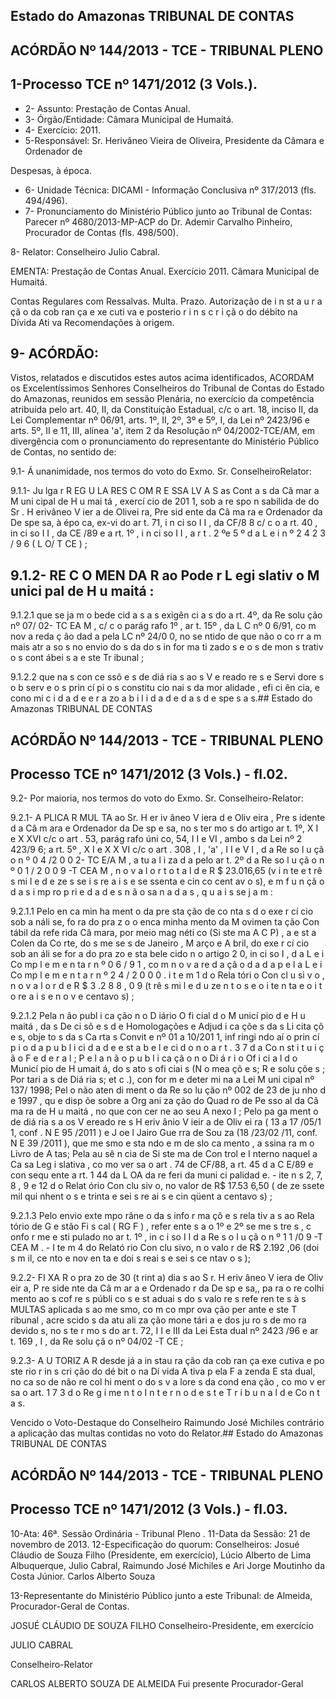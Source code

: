 
## Estado do Amazonas TRIBUNAL DE CONTAS

## ACÓRDÃO Nº 144/2013 - TCE - TRIBUNAL PLENO

## 1-Processo TCE nº 1471/2012 (3 Vols.).

- 2- Assunto: Prestação de Contas Anual.
- 3- Órgão/Entidade: Câmara Municipal de Humaitá.
- 4- Exercício: 2011.
- 5-Responsável: Sr. Herivâneo Vieira de Oliveira, Presidente da Câmara e Ordenador de

Despesas, à época.

- 6- Unidade Técnica: DICAMI - Informação Conclusiva nº 317/2013 (fls. 494/496).
- 7-  Pronunciamento  do Ministério Público  junto  ao Tribunal  de Contas: Parecer  nº 4680/2013-MP-ACP  do  Dr.  Ademir  Carvalho  Pinheiro,  Procurador  de  Contas  (fls. 498/500).

8- Relator: Conselheiro Julio Cabral.

EMENTA: Prestação  de  Contas  Anual.  Exercício 2011. Câmara Municipal de Humaitá.

Contas  Regulares  com  Ressalvas.  Multa.  Prazo. Autorização de i n st a u r a çã o da  cob ran ça  e xe cuti va e posterio r i n s c r i çã o do débito na Dívida Ati va Recomendações à origem.

## 9- ACÓRDÃO:

Vistos, relatados e discutidos estes autos acima identificados,  ACORDAM os Excelentíssimos Senhores Conselheiros do Tribunal de Contas do Estado do Amazonas, reunidos em sessão Plenária, no exercício da competência atribuída  pelo art.  40,  II, da Constituição Estadual, c/c o art. 18, inciso II, da Lei Complementar nº 06/91, arts. 1º, II, 2º, 3º e 5º,  I,  da  Lei  nº  2423/96  e arts. 5º,  II e 11,  III,  alínea 'a', item 2  da Resolução nº 04/2002-TCE/AM, em divergência com o pronunciamento do representante do Ministério Público de Contas, no sentido de:

9.1-  Á  unanimidade,  nos  termos  do  voto  do  Exmo.  Sr.  ConselheiroRelator:

9.1.1-  Ju lga r R EG U LA RES  C OM R E SSA LV A S as Cont a s da  Câ mar a M uni cipal de H u mai tá , exercí cio  de  201 1, sob  a  re spo n sabilida de  do  Sr .  H erivâneo  V ier a  de  Olivei ra, Pre sid ente  da Câ ma ra  e Ordenador da De spe sa, à épo ca, ex-vi do ar t. 71, i n ci so I I , da CF/8 8 c/ c o a rt. 40 , in ci so I I , da CE /89 e a rt. 1º , i n ci so   I I ,   a r t .   2 ºe   5 º   d a   L e i   n º   2 4 2 3 / 9 6   ( L O/ T CE ) ;

## 9.1.2-    RE C O MEN DA R ao  Pode r L egi slativ o M unici pal de  H u maitá :

9.1.2.1 que se ja m o bede cid a s a s exigên ci a s do  a rt. 4º, da Re solu ção nº  07/ 02- TC EA M , c/ c o parág rafo 1º , ar t. 15º , da L C nº  0 6/91,   co m nov a  reda ç ão dad a pela  LC  nº  24/0 0, no  se ntido  de que  não o co rr a m mais atr a so s no  envio  do s da do s in for ma ti zado s  e o s  de mon s trativ o s  cont ábei s  a e ste  Tr ibunal ;

9.1.2.2 que na s con ce ssõ e s  de  diá ria s  ao s  V e reado re s  e Servi dore s  o b serv e o s  prin cí pi o s constitu cio nai s da   mor alidade , efi ci ên cia,  e cono mi c i d a d e   e  r a zo a b i l i d a d e  d a s d e spe s a s.## Estado do Amazonas TRIBUNAL DE CONTAS

## ACÓRDÃO Nº 144/2013 - TCE - TRIBUNAL PLENO

## Processo TCE nº 1471/2012 (3 Vols.) - fl.02.

9.2- Por maioria, nos termos do voto do Exmo. Sr. Conselheiro-Relator:

9.2.1-  A PLICA R  MUL TA ao  Sr.  H er iv âneo  V iera  d e  Oliv eira ,  Pre s idente  d a  Câ m ara  e Ordenador da De sp e sa, no s ter mo s do artigo ar t. 1º, X I  e X XVI  c/c o art . 53, parág rafo úni co, 54, I I  e VI , ambo s da Lei nº 2 423/9 6; a rt. 5º , X I  e X X VI  c/c o  art . 308 , I , 'a' , I I  e  V I , d a  Re so l u çã o  n º  0 4 /2 0 0 2- TC E/A M , a tu a l i za d a pelo ar t. 2º   d a   Re so l u çã o  n º   0 1 / 2 0 0 9 -T CEA M , n o  v a l o r  t o t a l   d e   R $  23.016,65 (v i n te   e   t rê s  mi l   e   d e ze s se i s   re a i s e se ssenta  e  cin co   cent av o s),  e m f u n çã o   d a s i mp ro p ri e d a d e s n ã o   sa n a d a s , q u a i s  se j a m :

9.2.1.1 Pelo  en ca min ha ment o da  pre sta ção  de co nta s d o exe r cí cio  sob a náli se,  fo ra do  pra z o o enca minha mento da  M ovimen ta ção Con tábil da refe rida Câ mara,  por meio mag néti co (Si ste ma A C P) , a e st a Colen da Co rte, do s me se s de Janeiro , M arço e A bril, do exe r cí cio sob an áli se for a do pra zo e sta bele cido n o artigo 2 0, in ci so I , d a  L e i   Co mp l e m e n ta r n º  0 6 / 9 1 ,   co m  n o v a   re d a çã o   d a d a   p e l a   L e i   Co mp l e m e n t a r  n º   2 4 / 2 0 0 0 .   i t e m 1  d o  Rela tóri o  Con cl u si v o , n o  v a l o r d e  R $  3 .2 8 8 , 0 9  (t rê s mi l  e  d u ze n t o s e  o i te n ta  e  o i t o  re a i s e  n o v e centavo s) ;

9.2.1.2 Pela  n ão  publ i ca ção  n o  D iário   O fi cial  d o  M unicí pio  d e  H u maitá ,  da s  De ci sõ e s  d e Homologações e Adjud i ca çõe s da s Li cita çõ e s, obje to s da s Ca rta s Convit e nº 01 a 10/201 1, inf ringi ndo aí  o prin cí p i o   d a   p u b l i ci d a d e   e st a b e l e ci d o   n o   a r t .   3 7   d a   Co n st i t u i ç ã o   F e d e r a l ;   P e l a   n ã o   p u b l i ca çã o   n o   Di á r i o   Of i ci a l   d o Municí pio  de  H umait á,  do s  ato s  ofi ciai s  (N o mea çõ e s;  R e solu çõe s ;  Por tari a s  de  Diá ria s;  et c .),  con for m e deter mi na a  Lei M uni cipal  nº  137/ 1998;  Pel o não  aten di ment o da  Re so lu ção nº  002  de 23  de ju nho d e 1997 , qu e disp õe sobre a  Org ani za ção do  Quad ro de Pe sso al da Câ ma ra de H u maitá , no que con cer ne ao seu A nexo I ; Pelo pa ga ment o de diá ria s a os V ereado re s H eriv ânio V ieir a de  Oliv ei ra ( 13 a 17 /05/1 1,  conf . N E 95 /2011 ) e J oe l Jairo Gue rra  de Sou za (18 /23/02 /11,  conf.  N E 39 /2011 ), que me smo e sta ndo e m de slo ca mento , a ssina ra m o Livro de A tas; Pela au sê n cia de Si ste ma de Con trol e I nterno naquel a Ca sa Leg i slativa , co mo ver sa o art . 74 de CF/88, a rt. 45 d a C E/89 e con sequ ente a rt. 1 44 da L OA  da re feri da muni ci palidad e. - ite n s 2, 7, 8 , 9 e 12 d o Relat ório Con clu siv o, no valor de R$ 17.53 6,50 ( de ze ssete mil qui nhent o s e trinta e sei s re ai s e cin qüent a centavo s) ;

9.2.1.3 Pelo envio  exte mpo râne o da s info r ma çõ e s rela tiv a s ao  Rela tório  de G e stão  Fi s cal ( RG F ) , refer ente s a o 1º e 2º  se me s tre s , c onfo r me e sti pulado  no ar t. 1º , in c i so  I I  d a  Re s o l u çã o  n º  1 1 /0 9 -T CEA M . - I te m  4 do Relató rio  Con clu sivo, n o valo r de  R$ 2.192 ,06  (doi s  m il,  ce nto e  nov en ta e  doi s  reai s e   sei s  ce ntav o s );

9.2.2-  FI XA R o pra zo de  30 (t rint a) dia s  ao S r. H eriv âneo V iera  de  Oliv eir a, P re side nte da  Câ m ar a e Ordenado r da De sp e sa,,  pa ra  o  re colhi mento  ao s cof re s  públi co s  e st aduai s  do s  valo re s  refe ren te s  à s MULTAS aplicada s ao me smo,  co m  co mpr ova ção per ante e ste T ribunal , acre scido s da atu ali za ção  mone tári a e dos ju ro s de  mo ra devido s, no s te r mo s do ar t. 72, I I  e III  da Lei Esta dual nº  2423 /96 e ar t. 169 , I , da Re solu çã o nº 04/02 -T CE ;

9.2.3- A U TORIZ A R desde já a in stau ra ção da  cob ran ça exe cutiva e po ste rio r in s cri ção do dé bit o na Dí vida A tiva p ela F a zenda  E sta dual,  no  ca so  de não  re col hi ment o do s v a lore s  da  cond ena ção ,  co mo v er sa  o art.  1 7 3   d o   Re g i me n t o   I n t e r n o   d e s t e   T r i b u n a l   d e   Co n t a s.

Vencido o Voto-Destaque do Conselheiro Raimundo José Michiles contrário a aplicação das multas contidas no voto do Relator.## Estado do Amazonas TRIBUNAL DE CONTAS

## ACÓRDÃO Nº 144/2013 - TCE - TRIBUNAL PLENO

## Processo TCE nº 1471/2012 (3 Vols.) - fl.03.

10-Ata: 46ª. Sessão Ordinária - Tribunal Pleno . 11-Data da Sessão: 21 de novembro de 2013. 12-Especificação do quorum: Conselheiros: Josué Cláudio de Souza Filho (Presidente, em exercício), Lúcio Alberto de Lima Albuquerque, Julio Cabral, Raimundo José Michiles e Ari Jorge Moutinho da Costa Júnior. Carlos Alberto Souza

13-Representante do Ministério Público junto a este Tribunal: de Almeida, Procurador-Geral de Contas.

JOSUÉ CLÁUDIO DE SOUZA FILHO Conselheiro-Presidente, em exercício

JULIO CABRAL

Conselheiro-Relator

CARLOS ALBERTO SOUZA DE ALMEIDA Fui presente Procurador-Geral